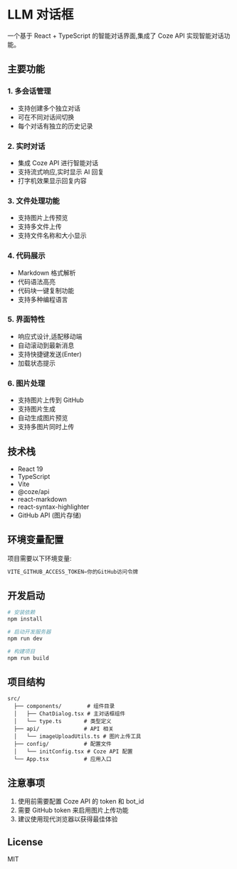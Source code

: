 # LLM 对话框

一个基于 React + TypeScript 的智能对话界面,集成了 Coze API 实现智能对话功能。

## 主要功能

### 1. 多会话管理
- 支持创建多个独立对话
- 可在不同对话间切换
- 每个对话有独立的历史记录

### 2. 实时对话
- 集成 Coze API 进行智能对话
- 支持流式响应,实时显示 AI 回复
- 打字机效果显示回复内容

### 3. 文件处理功能
- 支持图片上传预览
- 支持多文件上传
- 支持文件名称和大小显示

### 4. 代码展示
- Markdown 格式解析
- 代码语法高亮
- 代码块一键复制功能
- 支持多种编程语言

### 5. 界面特性
- 响应式设计,适配移动端
- 自动滚动到最新消息
- 支持快捷键发送(Enter)
- 加载状态提示

### 6. 图片处理
- 支持图片上传到 GitHub
- 支持图片生成
- 自动生成图片预览
- 支持多图片同时上传

## 技术栈

- React 19
- TypeScript
- Vite
- @coze/api
- react-markdown
- react-syntax-highlighter
- GitHub API (图片存储)

## 环境变量配置

项目需要以下环境变量:

```js
VITE_GITHUB_ACCESS_TOKEN=你的GitHub访问令牌
```

## 开发启动

```bash
# 安装依赖
npm install

# 启动开发服务器
npm run dev

# 构建项目
npm run build
```

## 项目结构

```
src/
  ├── components/        # 组件目录
  │   ├── ChatDialog.tsx # 主对话框组件
  │   └── type.ts       # 类型定义
  ├── api/              # API 相关
  │   └── imageUploadUtils.ts # 图片上传工具
  ├── config/           # 配置文件
  │   └── initConfig.tsx # Coze API 配置
  └── App.tsx           # 应用入口
```

## 注意事项

1. 使用前需要配置 Coze API 的 token 和 bot_id
2. 需要 GitHub token 来启用图片上传功能
3. 建议使用现代浏览器以获得最佳体验

## License

MIT
